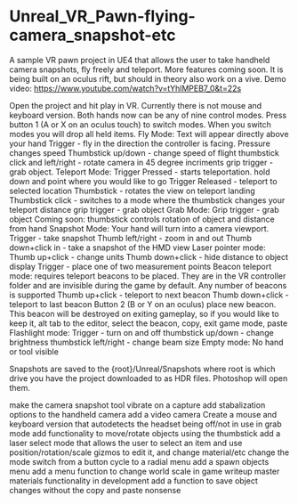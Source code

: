 # Unreal_VR_Pawn-flying-camera_snapshot-etc
A sample VR pawn project in UE4 that allows the user to take handheld camera snapshots, fly freely and teleport. More features coming soon. It is being built on an oculus rift, but should in theory also work on a vive. 
Demo video: https://www.youtube.com/watch?v=tYhlMPEB7_0&t=22s

Open the project and hit play in VR. Currently there is not mouse and keyboard version.
Both hands now can be any of nine control modes. Press button 1 (A or X on an oculus touch) to switch modes. When you switch modes you will drop all held items. 
  Fly Mode: Text will appear directly above your hand
    Trigger - fly in the direction the controller is facing. Pressure changes speed
    Thumbstick up/down - change speed of flight
    thumbstick click and left/right - rotate camera in 45 degree incriments
    grip trigger - grab object.
  Teleport Mode:
    Trigger Pressed - starts teleportation. hold down and point where you would like to go
    Trigger Released - teleport to selected location
    Thumbstick - rotates the view on teleport landing
    Thumbstick click - switches to a mode where the thumbstick changes your teleport distance
    grip trigger - grab object
  Grab Mode:
    Grip trigger -  grab object
    Coming soon: thumbstick controls rotation of object and distance from hand
  Snapshot Mode: Your hand will turn into a camera viewport. 
    Trigger - take snapshot
    Thumb left/right - zoom in and out
    Thumb down+click in - take a snapshot of the HMD view
  Laser pointer mode:
    Thumb up+click - change units
    Thumb down+click - hide distance to object display
    Trigger - place one of two measurement points
  Beacon teleport mode:
    requires teleport beacons to be placed. They are in the VR controller folder and are invisible during the game by default. Any              number of beacons is supported
    Thumb up+click - teleport to next beacon
    Thumb down+click - teleport to last beacon
    Button 2 (B or Y on an oculus) place new beacon. This beacon will be destroyed on exiting gameplay, so if you would like to keep it,        alt tab to the editor, select the beacon, copy, exit game mode, paste
  Flashlight mode:
    Trigger - turn on and off
    thumbstick up/down - change brightness
    thumbstick left/right - change beam size
  Empty mode:
    No hand or tool visible
    

Snapshots are saved to the {root}/Unreal/Snapshots where root is which drive you have the project downloaded to as HDR files. Photoshop will open them. 


  make the camera snapshot tool vibrate on a capture
  add stabalization options to the handheld camera
  add a video camera
  Create a mouse and keyboard version that autodetects the headset being off/not in use
  in grab mode add functionality to move/rotate objects using the thumbstick
  add a laser select mode that allows the user to select an item and use position/rotation/scale gizmos to edit it, and change material/etc
  change the mode switch from a button cycle to a radial menu
  add a spawn objects menu
  add a menu function to change world scale in game
  writeup master materials functionality in development
  add a function to save object changes without the copy and paste nonsense
